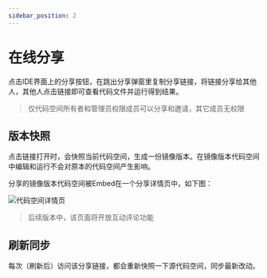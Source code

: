 ```yaml
---
sidebar_position: 2
---
```



# 在线分享

点击IDE界面上的分享按钮，在跳出分享弹窗里复制分享链接，将链接分享给其他人，其他人点击链接即可查看代码文件并运行得到结果。

>仅代码空间所有者和管理员权限成员可以分享和邀请，其它成员无权限


## 版本快照

点击链接打开时，会快照当前代码空间，生成一份镜像版本。在镜像版本代码空间中编辑和运行不会对原本的代码空间产生影响。

分享的镜像版本代码空间被Embed在一个分享详情页中，如下图：

![代码空间详情页](https://1024-staging-1258723534.cos.ap-guangzhou.myqcloud.com/doc_assets/3241657781512_.pic.jpg)

>后续版本中，该页面将开放互动评论功能

## 刷新同步

每次（刷新后）访问该分享链接，都会重新快照一下源代码空间，同步最新改动。
